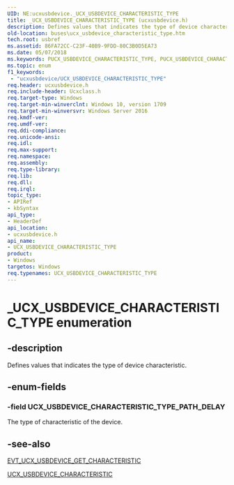 ```yaml
---
UID: NE:ucxusbdevice._UCX_USBDEVICE_CHARACTERISTIC_TYPE
title: _UCX_USBDEVICE_CHARACTERISTIC_TYPE (ucxusbdevice.h)
description: Defines values that indicates the type of device characteristic.
old-location: buses\ucx_usbdevice_characteristic_type.htm
tech.root: usbref
ms.assetid: 86FA72CC-C23F-40B9-9FDD-80C3B0D5EA73
ms.date: 05/07/2018
ms.keywords: PUCX_USBDEVICE_CHARACTERISTIC_TYPE, PUCX_USBDEVICE_CHARACTERISTIC_TYPE enumeration pointer [Buses], UCX_USBDEVICE_CHARACTERISTIC_TYPE, UCX_USBDEVICE_CHARACTERISTIC_TYPE enumeration [Buses], UCX_USBDEVICE_CHARACTERISTIC_TYPE_PATH_DELAY, _UCX_USBDEVICE_CHARACTERISTIC_TYPE, buses.ucx_usbdevice_characteristic_type, ucxusbdevice/PUCX_USBDEVICE_CHARACTERISTIC_TYPE, ucxusbdevice/UCX_USBDEVICE_CHARACTERISTIC_TYPE, ucxusbdevice/UCX_USBDEVICE_CHARACTERISTIC_TYPE_PATH_DELAY
ms.topic: enum
f1_keywords:
 - "ucxusbdevice/UCX_USBDEVICE_CHARACTERISTIC_TYPE"
req.header: ucxusbdevice.h
req.include-header: Ucxclass.h
req.target-type: Windows
req.target-min-winverclnt: Windows 10, version 1709
req.target-min-winversvr: Windows Server 2016
req.kmdf-ver: 
req.umdf-ver: 
req.ddi-compliance: 
req.unicode-ansi: 
req.idl: 
req.max-support: 
req.namespace: 
req.assembly: 
req.type-library: 
req.lib: 
req.dll: 
req.irql: 
topic_type:
- APIRef
- kbSyntax
api_type:
- HeaderDef
api_location:
- ucxusbdevice.h
api_name:
- UCX_USBDEVICE_CHARACTERISTIC_TYPE
product:
- Windows
targetos: Windows
req.typenames: UCX_USBDEVICE_CHARACTERISTIC_TYPE
---
```


# _UCX_USBDEVICE_CHARACTERISTIC_TYPE enumeration


## -description


Defines values that indicates the type of device characteristic.


## -enum-fields




### -field UCX_USBDEVICE_CHARACTERISTIC_TYPE_PATH_DELAY

The type of characteristic of the device.


## -see-also




<a href="https://docs.microsoft.com/windows-hardware/drivers/ddi/ucxusbdevice/nc-ucxusbdevice-evt_ucx_usbdevice_get_characteristic">EVT_UCX_USBDEVICE_GET_CHARACTERISTIC</a>



<a href="https://docs.microsoft.com/windows-hardware/drivers/ddi/ucxusbdevice/ns-ucxusbdevice-_ucx_usbdevice_characteristic">UCX_USBDEVICE_CHARACTERISTIC</a>
 

 

